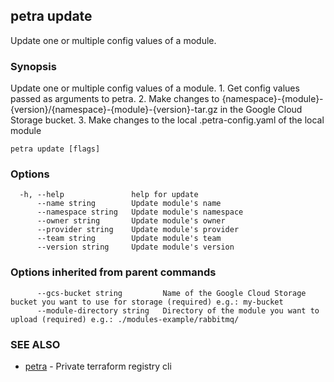 ## petra update

Update one or multiple config values of a module.

### Synopsis

Update one or multiple config values of a module.
			1. Get config values passed as arguments to petra.
			2. Make changes to {namespace}-{module}-{version}/{namespace}-{module}-{version}-tar.gz in the Google Cloud Storage bucket.
			3. Make changes to the local .petra-config.yaml of the local module
	

```
petra update [flags]
```

### Options

```
  -h, --help               help for update
      --name string        Update module's name
      --namespace string   Update module's namespace
      --owner string       Update module's owner
      --provider string    Update module's provider
      --team string        Update module's team
      --version string     Update module's version
```

### Options inherited from parent commands

```
      --gcs-bucket string         Name of the Google Cloud Storage bucket you want to use for storage (required) e.g.: my-bucket
      --module-directory string   Directory of the module you want to upload (required) e.g.: ./modules-example/rabbitmq/
```

### SEE ALSO

* [petra](petra.md)	 - Private terraform registry cli

